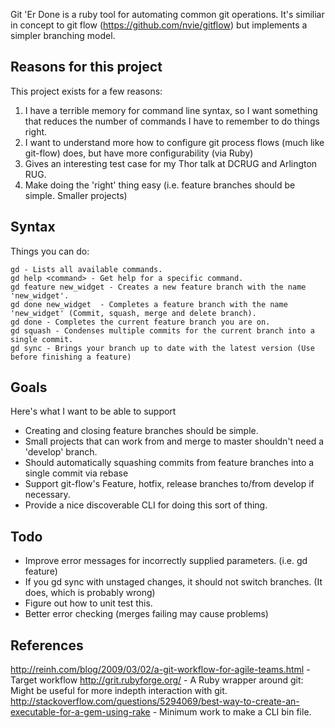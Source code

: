 Git 'Er Done is a ruby tool for automating common git operations. It's similiar in concept to git flow (https://github.com/nvie/gitflow) but implements a simpler branching model.

## Reasons for this project

This project exists for a few reasons:

1. I have a terrible memory for command line syntax, so I want something that reduces the number of commands I have to remember to do things right.
2. I want to understand more how to configure git process flows (much like git-flow) does, but have more configurability (via Ruby)
3. Gives an interesting test case for my Thor talk at DCRUG and Arlington RUG.
4. Make doing the 'right' thing easy (i.e. feature branches should be simple. Smaller projects)

## Syntax

Things you can do:

```
gd - Lists all available commands.
gd help <command> - Get help for a specific command.
gd feature new_widget - Creates a new feature branch with the name 'new_widget'.
gd done new_widget  - Completes a feature branch with the name 'new_widget' (Commit, squash, merge and delete branch).
gd done - Completes the current feature branch you are on.
gd squash - Condenses multiple commits for the current branch into a single commit.
gd sync - Brings your branch up to date with the latest version (Use before finishing a feature)
```

## Goals

Here's what I want to be able to support

* Creating and closing feature branches should be simple.
* Small projects that can work from and merge to master shouldn't need a 'develop' branch.
* Should automatically squashing commits from feature branches into a single commit via rebase
* Support git-flow's Feature, hotfix, release branches to/from develop if necessary.
* Provide a nice discoverable CLI for doing this sort of thing.

## Todo

* Improve error messages for incorrectly supplied parameters. (i.e. gd feature)
* If you gd sync with unstaged changes, it should not switch branches. (It does, which is probably wrong)
* Figure out how to unit test this.
* Better error checking (merges failing may cause problems)

## References

http://reinh.com/blog/2009/03/02/a-git-workflow-for-agile-teams.html - Target workflow
http://grit.rubyforge.org/ - A Ruby wrapper around git: Might be useful for more indepth interaction with git.
http://stackoverflow.com/questions/5294069/best-way-to-create-an-executable-for-a-gem-using-rake - Minimum work to make a CLI bin file.